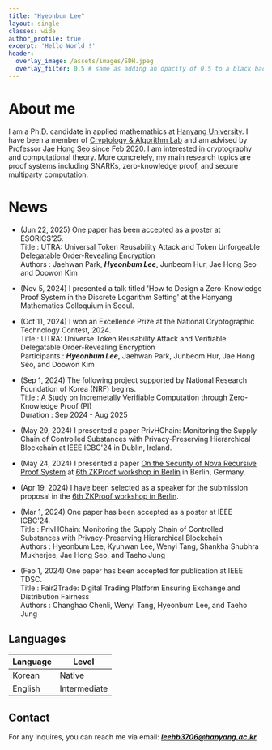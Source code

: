 ```yaml
---
title: "Hyeonbum Lee"
layout: single
classes: wide
author_profile: true
excerpt: 'Hello World !'
header:
  overlay_image: /assets/images/SDH.jpeg
  overlay_filter: 0.5 # same as adding an opacity of 0.5 to a black background
---
```


# About me

I am a Ph.D. candidate in applied mathemathics at [Hanyang University](https://www.hanyang.ac.kr). I have been a member of [Cryptology & Algorithm Lab](https://cryptology-algorithm-lab.github.io) and am advised by Professor [Jae Hong Seo](https://sites.google.com/site/jhsbhs/) since Feb 2020. I am interested in cryptography and computational theory. More concretely, my main research topics are proof systems including SNARKs, zero-knowledge proof, and secure multiparty computation.

# News
- (Jun 22, 2025) One paper has been accepted as a poster at ESORICS'25.\
Title : UTRA: Universal Token Reusability Attack and Token Unforgeable Delegatable Order-Revealing Encryption\
Authors : Jaehwan Park, **_Hyeonbum Lee_**, Junbeom Hur, Jae Hong Seo and Doowon Kim
  
- (Nov 5, 2024) I presented a talk titled 'How to Design a Zero-Knowledge Proof System in the Discrete Logarithm Setting' at the Hanyang Mathematics Colloquium in Seoul.

- (Oct 11, 2024) I won an Excellence Prize at the National Cryptographic Technology Contest, 2024.\
Title : UTRA: Universe Token Reusability Attack and Verifiable Delegatable Order-Revealing Encryption\
Participants : **_Hyeonbum Lee_**, Jaehwan Park, Junbeom Hur, Jae Hong Seo, and Doowon Kim

- (Sep 1, 2024) The following project supported by National Research Foundation of Korea (NRF) begins.\
Title : A Study on Incremetally Verifiable Computation through Zero-Knowledge Proof (PI)\
Duration : Sep 2024 - Aug 2025

- (May 29, 2024) I presented a paper PrivHChain: Monitoring the Supply Chain of Controlled Substances with Privacy-Preserving Hierarchical Blockchain at IEEE ICBC'24 in Dublin, Ireland.

- (May 24, 2024) I presented a paper [On the Security of Nova Recursive Proof System](https://eprint.iacr.org/2024/232) at [6th ZKProof workshop in Berlin](https://zkproof.org/events/zkproof-6-berlin/) in Berlin, Germany.

- (Apr 19, 2024) I have been selected as a speaker for the submission proposal in the [6th ZKProof workshop in Berlin](https://zkproof.org/events/zkproof-6-berlin/).

- (Mar 1, 2024) One paper has been accepted as a poster at IEEE ICBC'24.\
Title : PrivHChain: Monitoring the Supply Chain of Controlled Substances with Privacy-Preserving Hierarchical Blockchain\
Authors : Hyeonbum Lee, Kyuhwan Lee, Wenyi Tang, Shankha Shubhra Mukherjee, Jae Hong Seo, and Taeho Jung

- (Feb 1, 2024) One paper has been accepted for publication at IEEE TDSC.\
Title : Fair2Trade: Digital Trading Platform Ensuring Exchange and Distribution Fairness\
Authors : Changhao Chenli, Wenyi Tang, Hyeonbum Lee, and Taeho Jung

## Languages

| Language | Level  |
|----------|--------|
| Korean   | Native |
| English  | Intermediate |

## Contact

For any inquires, you can reach me via email: **_[leehb3706@hanyang.ac.kr](mailto:leehb3706@hanyang.ac.kr)_**
